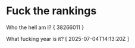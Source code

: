 # Fuck the rankings

Who the hell am I?
{ 38266011 }

What fucking year is it?
[ 2025-07-04T14:13:20Z ]
